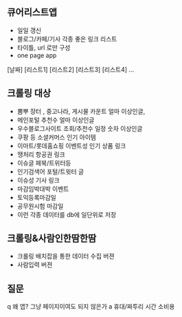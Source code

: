 
## 큐어리스트앱
- 일일 갱신
- 블로그/카페/기사 각종 좋은 링크 리스트 
- 타이틀, url 로만 구성
- one page app

[날짜]
[리스트1]
[리스트2]
[리스트3]
[리스트4]
...

## 크롤링 대상
- 뽐뿌 장터 , 중고나라, 게시물 카운트 얼마 이상인글, 
- 메인포털 추천수 얼마 이상인글
- 우수블로그사이트 조회/추천수 일정 숫자 이상인글
- 쿠팡 등 소셜커머스 인기 아이템
- 이마트/롯데홈쇼핑 이벤트성 인기 상품 링크
- 땡처리 항공권 링크
- 이슈글 페북/트위터등
- 인기검색어 포털/트윗터 글 
- 이슈성 기사 링크 
- 마감임박대박 이벤트
- 토익등록마감일
- 공무원시험 마감일
- 이런 각종 데이터를 db에 일단위로 저장

## 크롤링&사람인한땀한땀
- 크롤링 배치잡을 통한 데이터 수집 버젼
- 사람입력 버젼

## 질문
q 왜 앱? 그냥 페이지이여도 되지 않은가
a 휴대/짜투리 시간 소비용
